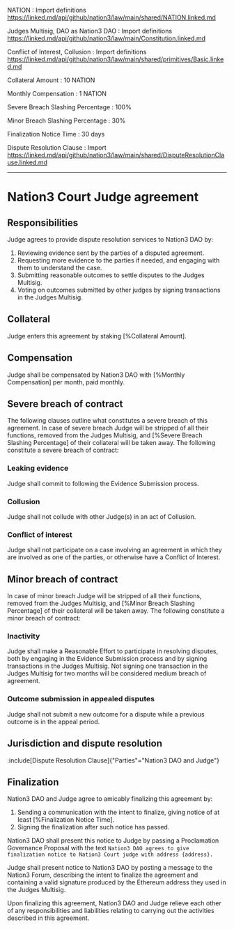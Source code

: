 NATION
: Import definitions https://linked.md/api/github/nation3/law/main/shared/NATION.linked.md

Judges Multisig, DAO as Nation3 DAO
: Import definitions https://linked.md/api/github/nation3/law/main/Constitution.linked.md

Conflict of Interest, Collusion
: Import definitions https://linked.md/api/github/nation3/law/main/shared/primitives/Basic.linked.md

Collateral Amount
: 10 NATION

Monthly Compensation
: 1 NATION

Severe Breach Slashing Percentage
: 100%

Minor Breach Slashing Percentage
: 30%

Finalization Notice Time
: 30 days

Dispute Resolution Clause
: Import https://linked.md/api/github/nation3/law/main/shared/DisputeResolutionClause.linked.md

---

# Nation3 Court Judge agreement

## Responsibilities
Judge agrees to provide dispute resolution services to Nation3 DAO by:
1. Reviewing evidence sent by the parties of a disputed agreement.
2. Requesting more evidence to the parties if needed, and engaging with them to understand the case.
3. Submitting reasonable outcomes to settle disputes to the Judges Multisig.
4. Voting on outcomes submitted by other judges by signing transactions in the Judges Multisig.

## Collateral
Judge enters this agreement by staking [%Collateral Amount].

## Compensation
Judge shall be compensated by Nation3 DAO with [%Monthly Compensation] per month, paid monthly.

## Severe breach of contract
The following clauses outline what constitutes a severe breach of this agreement. In case of severe breach Judge will be stripped of all their functions, removed from the Judges Multisig, and [%Severe Breach Slashing Percentage] of their collateral will be taken away. The following constitute a severe breach of contract:

### Leaking evidence
Judge shall commit to following the Evidence Submission process.

### Collusion
Judge shall not collude with other Judge(s) in an act of Collusion.

### Conflict of interest
Judge shall not participate on a case involving an agreement in which they are involved as one of the parties, or otherwise have a Conflict of Interest.

## Minor breach of contract
In case of minor breach Judge will be stripped of all their functions, removed from the Judges Multisig, and [%Minor Breach Slashing Percentage] of their collateral will be taken away. The following constitute a minor breach of contract:

### Inactivity
Judge shall make a Reasonable Effort to participate in resolving disputes, both by engaging in the Evidence Submission process and by signing transactions in the Judges Multisig. Not signing one transaction in the Judges Multisig for two months will be considered medium breach of agreement. 

### Outcome submission in appealed disputes
Judge shall not submit a new outcome for a dispute while a previous outcome is in the appeal period.

## Jurisdiction and dispute resolution
:include[Dispute Resolution Clause]{"Parties"="Nation3 DAO and Judge"}

## Finalization
Nation3 DAO and Judge agree to amicably finalizing this agreement by:
1. Sending a communication with the intent to finalize, giving notice of at least [%Finalization Notice Time].
2. Signing the finalization after such notice has passed.

Nation3 DAO shall present this notice to Judge by passing a Proclamation Governance Proposal with the text `Nation3 DAO agrees to give finalization notice to Nation3 Court judge with address {address}.`

Judge shall present notice to Nation3 DAO by posting a message to the Nation3 Forum, describing the intent to finalize the agreement and containing a valid signature produced by the Ethereum address they used in the Judges Multisig.

Upon finalizing this agreement, Nation3 DAO and Judge relieve each other of any responsibilities and liabilities relating to carrying out the activities described in this agreement.

